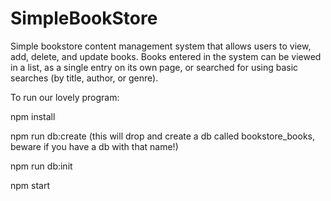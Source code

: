 # SimpleBookStore
 Simple bookstore content management system that allows users to view, add, delete, and update books. Books entered in the system can be viewed in a list, as a single entry on its own page, or searched for using basic searches (by title, author, or genre).

 To run our lovely program:

 npm install

 npm run db:create (this will drop and create a db called bookstore_books, beware if you have a db with that name!)

 npm run db:init 

 npm start
